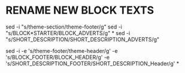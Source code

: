 # RENAME NEW BLOCK TEXTS

sed -i "s/theme-section/theme-footer/g"
sed -i "s/BLOCK*STARTER/BLOCK_ADVERTS/g" *
sed -i "s/SHORT_DESCRIPTION/SHORT_DESCRIPTION_ADVERTS/g"

sed -i -e 's/theme-footer/theme-header/g' -e 's/BLOCK_FOOTER/BLOCK_HEADER/g' -e 's/SHORT_DESCRIPTION_FOOTER/SHORT_DESCRIPTION_Header/g' \*

